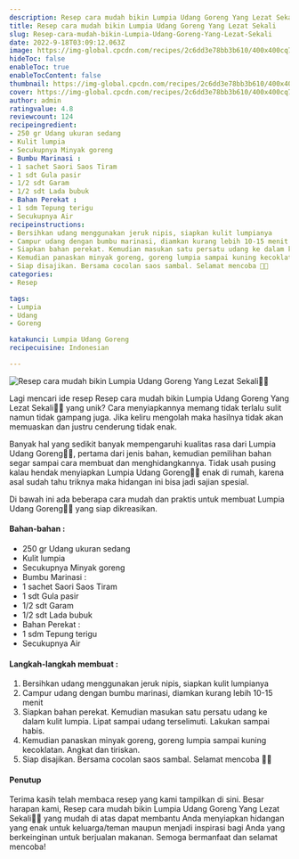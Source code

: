 ```yaml
---
description: Resep cara mudah bikin Lumpia Udang Goreng Yang Lezat Sekali"
title: Resep cara mudah bikin Lumpia Udang Goreng Yang Lezat Sekali
slug: Resep-cara-mudah-bikin-Lumpia-Udang-Goreng-Yang-Lezat-Sekali
date: 2022-9-18T03:09:12.063Z
image: https://img-global.cpcdn.com/recipes/2c6dd3e78bb3b610/400x400cq70/photo.jpg
hideToc: false
enableToc: true
enableTocContent: false
thumbnail: https://img-global.cpcdn.com/recipes/2c6dd3e78bb3b610/400x400cq70/photo.jpg
cover: https://img-global.cpcdn.com/recipes/2c6dd3e78bb3b610/400x400cq70/photo.jpg
author: admin
ratingvalue: 4.8
reviewcount: 124
recipeingredient:
- 250 gr Udang ukuran sedang
- Kulit lumpia
- Secukupnya Minyak goreng
- Bumbu Marinasi :
- 1 sachet Saori Saos Tiram
- 1 sdt Gula pasir
- 1/2 sdt Garam
- 1/2 sdt Lada bubuk
- Bahan Perekat :
- 1 sdm Tepung terigu
- Secukupnya Air
recipeinstructions:
- Bersihkan udang menggunakan jeruk nipis, siapkan kulit lumpianya
- Campur udang dengan bumbu marinasi, diamkan kurang lebih 10-15 menit
- Siapkan bahan perekat. Kemudian masukan satu persatu udang ke dalam kulit lumpia. Lipat sampai udang terselimuti. Lakukan sampai habis.
- Kemudian panaskan minyak goreng, goreng lumpia sampai kuning kecoklatan. Angkat dan tiriskan.
- Siap disajikan. Bersama cocolan saos sambal. Selamat mencoba 💖💖
categories:
- Resep

tags:
- Lumpia
- Udang
- Goreng

katakunci: Lumpia Udang Goreng
recipecuisine: Indonesian

---
```


![Resep cara mudah bikin Lumpia Udang Goreng Yang Lezat Sekali👩‍🍳](https://img-global.cpcdn.com/recipes/2c6dd3e78bb3b610/400x400cq70/photo.jpg)

Lagi mencari ide resep Resep cara mudah bikin Lumpia Udang Goreng Yang Lezat Sekali👩‍🍳 yang unik? Cara menyiapkannya memang tidak terlalu sulit namun tidak gampang juga. Jika keliru mengolah maka hasilnya tidak akan memuaskan dan justru cenderung tidak enak.

Banyak hal yang sedikit banyak mempengaruhi kualitas rasa dari Lumpia Udang Goreng👩‍🍳, pertama dari jenis bahan, kemudian pemilihan bahan segar sampai cara membuat dan menghidangkannya. Tidak usah pusing kalau hendak menyiapkan Lumpia Udang Goreng👩‍🍳 enak di rumah, karena asal sudah tahu triknya maka hidangan ini bisa jadi sajian spesial.

Di bawah ini ada beberapa cara mudah dan praktis untuk membuat Lumpia Udang Goreng👩‍🍳 yang siap dikreasikan.

<!--inarticleads1-->

#### Bahan-bahan :

- 250 gr Udang ukuran sedang
- Kulit lumpia
- Secukupnya Minyak goreng
- Bumbu Marinasi :
- 1 sachet Saori Saos Tiram
- 1 sdt Gula pasir
- 1/2 sdt Garam
- 1/2 sdt Lada bubuk
- Bahan Perekat :
- 1 sdm Tepung terigu
- Secukupnya Air

<!--inarticleads2-->

#### Langkah-langkah membuat :

1. Bersihkan udang menggunakan jeruk nipis, siapkan kulit lumpianya
1. Campur udang dengan bumbu marinasi, diamkan kurang lebih 10-15 menit
1. Siapkan bahan perekat. Kemudian masukan satu persatu udang ke dalam kulit lumpia. Lipat sampai udang terselimuti. Lakukan sampai habis.
1. Kemudian panaskan minyak goreng, goreng lumpia sampai kuning kecoklatan. Angkat dan tiriskan.
1. Siap disajikan. Bersama cocolan saos sambal. Selamat mencoba 💖💖

#### Penutup

Terima kasih telah membaca resep yang kami tampilkan di sini. Besar harapan kami, Resep cara mudah bikin Lumpia Udang Goreng Yang Lezat Sekali👩‍🍳 yang mudah di atas dapat membantu Anda menyiapkan hidangan yang enak untuk keluarga/teman maupun menjadi inspirasi bagi Anda yang berkeinginan untuk berjualan makanan. Semoga bermanfaat dan selamat mencoba!